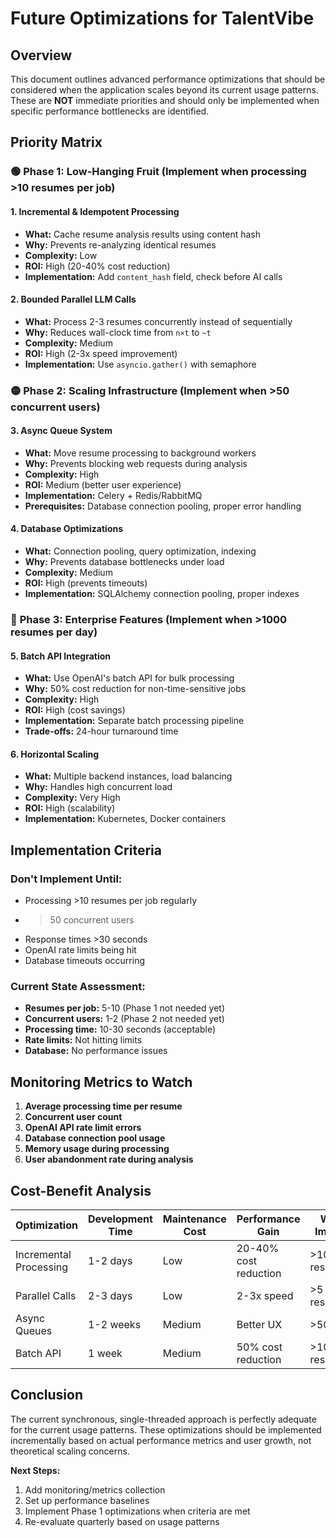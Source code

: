 # Future Optimizations for TalentVibe

## Overview

This document outlines advanced performance optimizations that should be considered when the application scales beyond its current usage patterns. These are **NOT** immediate priorities and should only be implemented when specific performance bottlenecks are identified.

## Priority Matrix

### 🟢 **Phase 1: Low-Hanging Fruit (Implement when processing >10 resumes per job)**

#### 1. Incremental & Idempotent Processing

- **What:** Cache resume analysis results using content hash
- **Why:** Prevents re-analyzing identical resumes
- **Complexity:** Low
- **ROI:** High (20-40% cost reduction)
- **Implementation:** Add `content_hash` field, check before AI calls

#### 2. Bounded Parallel LLM Calls

- **What:** Process 2-3 resumes concurrently instead of sequentially
- **Why:** Reduces wall-clock time from `n×t` to `~t`
- **Complexity:** Medium
- **ROI:** High (2-3x speed improvement)
- **Implementation:** Use `asyncio.gather()` with semaphore

### 🟡 **Phase 2: Scaling Infrastructure (Implement when >50 concurrent users)**

#### 3. Async Queue System

- **What:** Move resume processing to background workers
- **Why:** Prevents blocking web requests during analysis
- **Complexity:** High
- **ROI:** Medium (better user experience)
- **Implementation:** Celery + Redis/RabbitMQ
- **Prerequisites:** Database connection pooling, proper error handling

#### 4. Database Optimizations

- **What:** Connection pooling, query optimization, indexing
- **Why:** Prevents database bottlenecks under load
- **Complexity:** Medium
- **ROI:** High (prevents timeouts)
- **Implementation:** SQLAlchemy connection pooling, proper indexes

### 🔴 **Phase 3: Enterprise Features (Implement when >1000 resumes per day)**

#### 5. Batch API Integration

- **What:** Use OpenAI's batch API for bulk processing
- **Why:** 50% cost reduction for non-time-sensitive jobs
- **Complexity:** High
- **ROI:** High (cost savings)
- **Implementation:** Separate batch processing pipeline
- **Trade-offs:** 24-hour turnaround time

#### 6. Horizontal Scaling

- **What:** Multiple backend instances, load balancing
- **Why:** Handles high concurrent load
- **Complexity:** Very High
- **ROI:** High (scalability)
- **Implementation:** Kubernetes, Docker containers

## Implementation Criteria

### Don't Implement Until:

- Processing >10 resumes per job regularly
- > 50 concurrent users
- Response times >30 seconds
- OpenAI rate limits being hit
- Database timeouts occurring

### Current State Assessment:

- **Resumes per job:** 5-10 (Phase 1 not needed yet)
- **Concurrent users:** 1-2 (Phase 2 not needed yet)
- **Processing time:** 10-30 seconds (acceptable)
- **Rate limits:** Not hitting limits
- **Database:** No performance issues

## Monitoring Metrics to Watch

1. **Average processing time per resume**
2. **Concurrent user count**
3. **OpenAI API rate limit errors**
4. **Database connection pool usage**
5. **Memory usage during processing**
6. **User abandonment rate during analysis**

## Cost-Benefit Analysis

| Optimization           | Development Time | Maintenance Cost | Performance Gain      | When to Implement |
| ---------------------- | ---------------- | ---------------- | --------------------- | ----------------- |
| Incremental Processing | 1-2 days         | Low              | 20-40% cost reduction | >10 resumes/job   |
| Parallel Calls         | 2-3 days         | Low              | 2-3x speed            | >5 resumes/job    |
| Async Queues           | 1-2 weeks        | Medium           | Better UX             | >50 users         |
| Batch API              | 1 week           | Medium           | 50% cost reduction    | >1000 resumes/day |

## Conclusion

The current synchronous, single-threaded approach is perfectly adequate for the current usage patterns. These optimizations should be implemented incrementally based on actual performance metrics and user growth, not theoretical scaling concerns.

**Next Steps:**

1. Add monitoring/metrics collection
2. Set up performance baselines
3. Implement Phase 1 optimizations when criteria are met
4. Re-evaluate quarterly based on usage patterns
